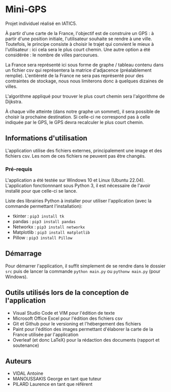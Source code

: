 # Mini-GPS
Projet individuel réalisé en IATIC5. 

À partir d'une carte de la France, l'objectif est de construire un GPS : à partir d'une position initiale, l'utilisateur souhaite se rendre à une ville. Toutefois, le principe consiste à choisir le trajet qui convient le mieux à l'utilisateur : ici cela sera le plus court chemin. Une autre option a été considérée : le nombre de villes parcourues.

La France sera représenté ici sous forme de graphe / tableau contenu dans un fichier csv qui représentera la matrice d'adjacence (préalablement remplie). L'entièreté de la France ne sera pas représenté pour des contraintes de stockage, nous nous limiterons donc à quelques dizaines de villes.

L'algorithme appliqué pour trouver le plus court chemin sera l'algorithme de Dijkstra.

À chaque ville atteinte (dans notre graphe un sommet), il sera possible de choisir la prochaine destination. Si celle-ci ne correspond pas à celle indiquée par le GPS, le GPS devra recalculer le plus court chemin.


## Informations d'utilisation

L'application utilise des fichiers externes, principalement une image et des fichiers csv. Les nom de ces fichiers ne peuvent pas être changés.

### Pré-requis

L'application a été testée sur Windows 10 et Linux (Ubuntu 22.04). 
L'application fonctionnnant sous Python 3, il est nécessaire de l'avoir installé pour que celle-ci se lance.

Liste des librairies Python à installer pour utiliser l'application (avec la commande permettant l'installation):
- tkinter : `pip3 install tk`
- pandas : `pip3 install pandas`
- Networkx : `pip3 install networkx`
- Matplotlib : `pip3 install matplotlib`
- Pillow : `pip3 install Pillow`

## Démarrage

Pour démarrer l'application, il suffit simplement de se rendre dans le dossier `src` puis de lancer la commande `python main.py` ou `pythonw main.py` (pour Windows).

## Outils utilisés lors de la conception de l'application
- Visual Studio Code et VIM pour l'édition de texte
- Microsoft Office Excel pour l'édition des fichiers csv
- Git et Github pour le versioning et l'hébergement des fichiers
- Paint pour l'édition des images permettant d'élaborer la carte de la France utilisée par l'application
- Overleaf (et donc LaTeX) pour la rédaction des documents (rapport et soutenance)

## Auteurs
- VIDAL Antoine
- MANOUSSAKIS George en tant que tuteur
- PILARD Laurence en tant que référent

